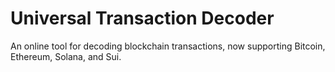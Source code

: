 # Universal Transaction Decoder
An online tool for decoding blockchain transactions, now supporting Bitcoin, Ethereum, Solana, and Sui.
